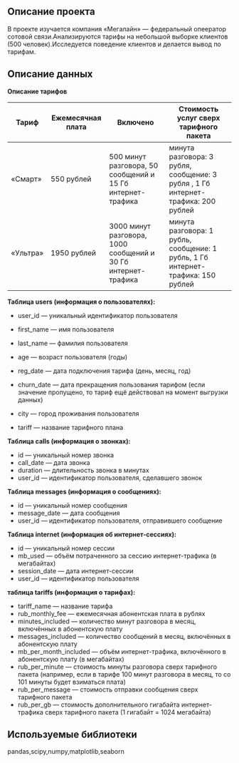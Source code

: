 ## Описание проекта
В проекте изучается компания «Мегалайн» — федеральный опеератор сотовой связи.Анализируются тарифы на небольшой выборке клиентов (500 человек).Исследуется поведение клиентов и делается вывод по тарифам.

## Описание данных
**Описание тарифов**

Тариф | Ежемесячная плата | Включено | Стоимость услуг сверх тарифного пакета
--- | --- | --- | --- 
«Смарт» |  550 рублей | 500 минут разговора, 50 сообщений и 15 Гб интернет-трафика | минута разговора: 3 рубля, сообщение: 3 рубля , 1 Гб интернет-трафика: 200 рублей
«Ультра» |  1950 рублей | 3000 минут разговора, 1000 сообщений и 30 Гб интернет-трафика | минута разговора: 1 рубль, сообщение: 1 рубль, 1 Гб интернет-трафика: 150 рублей


**Таблица users (информация о пользователях):**

- user_id — уникальный идентификатор пользователя

- first_name — имя пользователя
- last_name — фамилия пользователя
- age — возраст пользователя (годы)
- reg_date — дата подключения тарифа (день, месяц, год)
- churn_date — дата прекращения пользования тарифом (если значение пропущено, то тариф ещё действовал на момент выгрузки данных)
- city — город проживания пользователя
- tariff — название тарифного плана

**Таблица calls (информация о звонках):**
- id — уникальный номер звонка
- call_date — дата звонка
- duration — длительность звонка в минутах
- user_id — идентификатор пользователя, сделавшего звонок

**Таблица messages (информация о сообщениях):**

- id — уникальный номер сообщения
- message_date — дата сообщения
- user_id — идентификатор пользователя, отправившего сообщение

**Таблица internet (информация об интернет-сессиях):**
- id — уникальный номер сессии
- mb_used — объём потраченного за сессию интернет-трафика (в мегабайтах)
- session_date — дата интернет-сессии
- user_id — идентификатор пользователя

**таблица tariffs (информация о тарифах):**
- tariff_name — название тарифа
- rub_monthly_fee — ежемесячная абонентская плата в рублях
- minutes_included — количество минут разговора в месяц, включённых в абонентскую плату
- messages_included — количество сообщений в месяц, включённых в абонентскую плату
- mb_per_month_included — объём интернет-трафика, включённого в абонентскую плату (в мегабайтах)
- rub_per_minute — стоимость минуты разговора сверх тарифного пакета (например, если в тарифе 100 минут разговора в месяц, то со 101 минуты будет взиматься плата)
- rub_per_message — стоимость отправки сообщения сверх тарифного пакета
- rub_per_gb — стоимость дополнительного гигабайта интернет-трафика сверх тарифного пакета (1 гигабайт = 1024 мегабайта)


## Используемые библиотеки
pandas,scipy,numpy,matplotlib,seaborn
